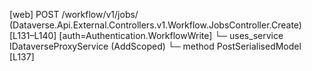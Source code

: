 [web] POST /workflow/v1/jobs/  (Dataverse.Api.External.Controllers.v1.Workflow.JobsController.Create)  [L131–L140] [auth=Authentication.WorkflowWrite]
  └─ uses_service IDataverseProxyService (AddScoped)
    └─ method PostSerialisedModel [L137]


